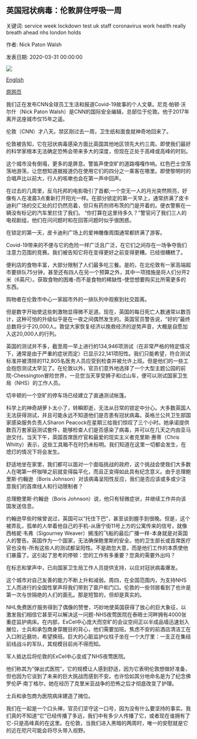 ## 英国冠状病毒：伦敦屏住呼吸一周

关键词: service week lockdown test uk staff coronavirus work health really breath ahead nhs london holds

作者: Nick Paton Walsh

发表日期: 2020-03-31 00:00:00

![](https://cdn.cnn.com/cnnnext/dam/assets/200331111851-london-lockdown-trafalgar-square-super-tease.jpg)

[English](UK%20coronavirus%3A%20London%20holds%20its%20breath%20a%20week%20into%20lockdown.md)

[原网页](https://edition.cnn.com/2020/03/31/uk/london-coronavirus-diary-npw/index.html)

我们正在发布CNN全球员工生活和报道Covid-19故事的个人文章。尼克·帕顿·沃尔什（Nick Paton Walsh）是CNN的国际安全编辑，总部位于伦敦。他于2017年离开这座城市仅15年之遥。

伦敦（CNN）才八天。禁区刚过去一周，卫生纸和面食就神奇地回来了。

伦敦被告知，它在冠状病毒感染方面比英国其他地区领先大约三周。即使我们最好的科学家根本无法确定恐怖会带来多大的深度，但现在正处于高峰或高峰的时刻。

这个城市没有倒塌，更多的是屏息。警笛声使空旷的道路嘎嘎作响。红色巴士空荡荡地游荡，让您想知道据报道仍在使用它们的四分之一乘客在哪里。即使黎明时的合唱声比以前大，行人的咳​​嗽也会在第一声中回声。

在过去的几周里，反乌托邦的电影吸引了首都;一个空无一人的月光突然照亮，好像有人在凌晨3点重新打开阳光一样。在部分锁定的第一天早上，通常挤满了皮卡迪利广场的交汇处的灯仍然亮着，但只有药剂师布茨的门是开着的。便衣警察在一辆没有标记的汽车里拦住了我们。 “你打算在这里待多久？”警官问了我们三人的电视剧组，他们在问问题时和在回答问题时似乎很困惑。

在锁定的第一天，皮卡迪利广场上的爱神雕像周围通常都挤满了游客。

Covid-19带来的不便与它的危险一样广泛且广泛，在它们之间存在一场争夺我们注意力范围的竞赛。我们被告知它将在变得更好之前变得更糟。已经很糟糕了。

便利店的食物丰富，大部分限制了人们最多吃三餐。是的，在北伦敦有一家高端超市要排队75分钟，甚至还有四人在另一个预算之外，其中一项措施是将人们分开2米（6英尺）。获取食物的困难-而不是食物的稀缺性-使您想要购买比所需更多的东西。

购物者在伦敦市中心一家超市外的一排队列中观察到社交距离。

但是数字开始使这些刺激物显得微不足道。现在，英国的每日死亡人数通常以数百计，这种可怕的升级似乎是在一夜之间偶然发生的。英国官员警告说，“好的”最终总数将少于20,000人。敦促大家恢复经济以挽救经济的逆势声音，大概是自愿加入这20,000人的行列。

英国的测试并不多，截至周一早上进行的134,946项测试（在非常严格的特定情况下，通常是由于严重的症状而定）已显示22,141项阳性。我们只能希望，符合测试标准并被清除的112,805名医务人员应受到检查并被允许上班。但是他们的一些工会抱怨测试太罕见了。在伦敦以外，官员们意外地选择了一个大型主题公园的前院-Chessington冒险世界，一旦您当天享受狮子和过山车，便可以测试国家卫生局（NHS）的工作人员。

切辛顿的一个空旷的停车场已经建立了直通测试帐篷。

科学上的神奇胡萝卜太小了，转瞬即逝，无法从日常的锁定中分心。大多数英国人无法获得测试，并且可能永远不知道他们是否患有冠状病毒。英格兰公共卫生部国家感染服务负责人Sharon Peacock在星期三给我们惊叹了三个小时。她承诺提供数百万套家庭测试套件，能够检查人们是否感染了病毒，并可以在几天之内由亚马逊交付。当天下午，英国首席医疗官和最爱的现实主义者克里斯·惠蒂（Chris Whitty）表示，这些工具箱不在时仍未标明。我们知道在这里一切都会发生，在熄灯的情况下将会发生。

舒适地坐在家里，我们都可以面对一个面临挑战的政府，这个挑战会使我们大多数人在喝第一杯咖啡之前就变得扁平化，而且正变得如此具有纪念意义。由于总理鲍里斯·约翰逊（Boris Johnson）对该病毒呈阳性反应，我们是否应该或多或少注意我们的首席线人和行动限制者？

总理鲍里斯·约翰逊（Boris Johnson）说，他只有轻微症状，并继续工作并向该国发送信息。

约翰逊早些时候曾说过，英国可以“托住下巴”，甚至谈到握手到很晚。但是，这个被弄乱，孤单的人举着他自己的手机-从唐宁街11号上方的公寓传来的信号，就像西格妮·韦弗（Sigourney Weaver）搁浅的飞船的最后广播一样-本身就是对英国人的警告。英国作为一个国家，无法确保鲍里斯的安全。他的卫生部长或首席医疗官也没有-所有这些人的测试都呈阳性。不是疏忽大意，而是他们工作的本质使他们暴露了。这引起了思考的停顿：您的工作有多重要？您真的需要外出吗？

在标志和掌声中，已向国家卫生局工作人员提供支持，以应对冠状病毒爆发。

这个城市对自己友善的能力不断上升和减弱。周四，在全国范围内，为支持NHS工人而进行的全国性掌声将我们带到了窗户和门口。伦敦的一些邻居看到了也许是第一次与世隔绝的人们的面孔。那是短暂的，但却是真实的。

NHL免费医疗服务得到了偶像的赞誉，巧妙地使英国获得了放心的巨大象征，以激发我们相信它甚至可以解决这一问题-NHS夜莺医院在泰晤士河畔拥有4000张重症监护病床。在内部，ExCel中心庞大而空旷的会议空间正以半成品墙迅速划入展位，士兵和承包商身穿醒目的背心，他们需要加班。焦虑不安的前酒店清洁工在入口附近磨坊，希望换班。巨大的心脏监护仪柱子坐在一个大厅里：一支正在集结前线战斗的军队，其规模目前尚不得而知。

军人抵达后将伦敦的ExCel中心变成了NHS夜莺医院。

他们称其为“弹出式医院”，它的规模让人感到舒适，因为它表明伦敦想做好准备，但也因为它谈到了未来的巨大挑战而感到不安。也许恰如其分地命名是为了纪念佛罗伦萨·南丁格尔，她在经历了克里米亚战争的恐怖之后才彻底改变了护理。

士兵和承包商为医院病床建造了摊位。

我们在一起是一个口头禅，官员们坚守这一口号，因为没有什么要坚持的事实。我们真的不知道“它”已经传播了多远，我们中有多少人传播了它，或者现在谁拥有了它-只是高峰真的在这里。在伦敦，当我们进入黑暗的两周时，唯一的安慰就是它的近在咫尺可能会将尽头带入视野。
